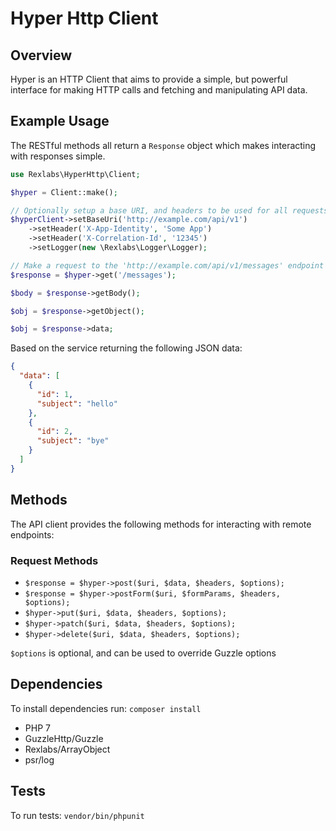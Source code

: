 # Hyper Http Client

## Overview

Hyper is an HTTP Client that aims to provide a simple, but powerful interface for making HTTP calls and fetching and manipulating API data.

## Example Usage

The RESTful methods all return a `Response` object which makes interacting with responses simple.

```php
use Rexlabs\HyperHttp\Client;

$hyper = Client::make();

// Optionally setup a base URI, and headers to be used for all requests
$hyperClient->setBaseUri('http://example.com/api/v1')
    ->setHeader('X-App-Identity', 'Some App')
    ->setHeader('X-Correlation-Id', '12345')
    ->setLogger(new \Rexlabs\Logger\Logger);

// Make a request to the 'http://example.com/api/v1/messages' endpoint
$response = $hyper->get('/messages');

$body = $response->getBody();

$obj = $response->getObject();

$obj = $response->data;
```

Based on the service returning the following JSON data:
```json
{
  "data": [
    {
      "id": 1,
      "subject": "hello"
    },
    {
      "id": 2,
      "subject": "bye"
    }
  ]
}
```


## Methods

The API client provides the following methods for interacting with remote endpoints:

### Request Methods

* `$response = $hyper->post($uri, $data, $headers, $options);`
* `$response = $hyper->postForm($uri, $formParams, $headers, $options);`
* `$hyper->put($uri, $data, $headers, $options);`
* `$hyper->patch($uri, $data, $headers, $options);`
* `$hyper->delete($uri, $data, $headers, $options);`

`$options` is optional, and can be used to override Guzzle options

## Dependencies

To install dependencies run:
`composer install`

- PHP 7
- GuzzleHttp/Guzzle
- Rexlabs/ArrayObject
- psr/log

## Tests

To run tests:
`vendor/bin/phpunit`


